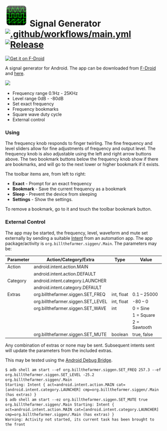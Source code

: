 # ![Logo](src/main/res/drawable-hdpi/ic_launcher.png) Signal Generator [![.github/workflows/main.yml](https://github.com/billthefarmer/sig-gen/workflows/.github/workflows/main.yml/badge.svg)](https://github.com/billthefarmer/sig-gen/actions) [![Release](https://img.shields.io/github/release/billthefarmer/sig-gen.svg?logo=github)](https://github.com/billthefarmer/sig-gen/releases)
[<img src="https://fdroid.gitlab.io/artwork/badge/get-it-on.svg" alt="Get it on F-Droid" height="80">](https://f-droid.org/packages/org.billthefarmer.siggen)

A signal generator for Android. The app can be downloaded from [F-Droid](https://f-droid.org/packages/org.billthefarmer.siggen)
and [here](https://github.com/billthefarmer/sig-gen/releases).

![](https://github.com/billthefarmer/billthefarmer.github.io/raw/master/images/SigGen.png)

 *  Frequency range 0.1Hz - 25KHz
 *  Level range 0dB - -80dB
 *  Set exact frequency
 *  Frequency bookmarks
 *  Square wave duty cycle
 *  External control

### Using
The frequency knob responds to finger twirling. The fine frequency and
level sliders allow for fine adjustments of frequency and output
level. The frequency knob is also adjustable using the left and right
arrow buttons above. The two bookmark buttons below the frequency knob
show if there are bookmarks, and will go to the next lower or higher
bookmark if it exists.

The toolbar items are, from left to right:
 * **Exact** - Prompt for an exact frequency
 * **Bookmark** - Save the current frequency as a bookmark
 * **Sleep** - Prevent the device from sleeping
 * **Settings** - Show the settings.
 
To remove a bookmark, go to it and touch the toolbar bookmark button.

### External Control
The app may be started, the frequency, level, waveform and mute set
externally by sending a suitable
[Intent](https://developer.android.com/reference/android/content/Intent)
from an automation app. The app package/activity is
`org.billthefarmer.siggen/.Main`. The parameters may be:

| Parameter | Action/Category/Extra | Type | Value |
| --------- | --------------------- | ---- | ----- |
| Action | android.intent.action.MAIN |
| | android.intent.action.DEFAULT |
| Category | android.intent.category.LAUNCHER |
| | android.intent.category.DEFAULT |
| Extras | org.billthefarmer.siggen.SET_FREQ | int, float | 0.1 &ndash; 25000 |
| | org.billthefarmer.siggen.SET_LEVEL | int, float | -80 &ndash; 0 |
| | org.billthefarmer.siggen.SET_WAVE | int | 0 = Sine |
| | | | 1 = Square |
| | | | 2 = Sawtooth |
| | org.billthefarmer.siggen.SET_MUTE | boolean | true, false |

Any combination of extras or none may be sent. Subsequent intents sent
will update the parameters from the included extras.

This may be tested using the [Android Debug
Bridge](https://developer.android.com/studio/command-line/adb#am).
```shell
$ adb shell am start --ef org.billthefarmer.siggen.SET_FREQ 257.3 --ef org.billthefarmer.siggen.SET_LEVEL -25.2 org.billthefarmer.siggen/.Main
Starting: Intent { act=android.intent.action.MAIN cat=[android.intent.category.LAUNCHER] cmp=org.billthefarmer.siggen/.Main (has extras) }
$ adb shell am start --ez org.billthefarmer.siggen.SET_MUTE true org.billthefarmer.siggen/.Main Starting: Intent { act=android.intent.action.MAIN cat=[android.intent.category.LAUNCHER] cmp=org.billthefarmer.siggen/.Main (has extras) }
Warning: Activity not started, its current task has been brought to the front
```
